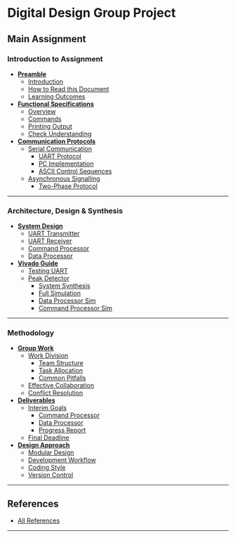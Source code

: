 # Digital Design Group Project 



## Main Assignment

### Introduction to Assignment
- **[Preamble](Document/A2_preamble.md)**
  - [Introduction](#intro)
  - [How to Read this Document](#howToRead)
  - [Learning Outcomes](#ILO)
- **[Functional Specifications](A2_specs.htm)**
  - [Overview](#overview)
  - [Commands](#commands)
  - [Printing Output](#print_output)
  - [Check Understanding](#check_understanding)
- **[Communication Protocols](A2_coms.htm)**
  - [Serial Communication](#serial_com)
    - [UART Protocol](#uart_overview)
    - [PC Implementation](#uart_PC)
    - [ASCII Control Sequences](#ASCII)
  - [Asynchronous Signalling](#async)
    - [Two-Phase Protocol](#twoPhase)

---

### Architecture, Design & Synthesis
- **[System Design](A2_design.htm)**
  - [UART Transmitter](#uart_tx)
  - [UART Receiver](#uart_rx)
  - [Command Processor](#cmd_&_dataProc)
  - [Data Processor](#dataProc_&_dataGen)
- **[Vivado Guide](A2_vivado.htm)**
  - [Testing UART](#test_uart)
  - [Peak Detector](#peak_detector)
    - [System Synthesis](#fullSys_synth)
    - [Full Simulation](#fullSys_sim)
    - [Data Processor Sim](#dataProc_sim)
    - [Command Processor Sim](#cmdProc_sim)

---

### Methodology
- **[Group Work](A2_group.htm)**
  - [Work Division](#work_division)
    - [Team Structure](#group_division)
    - [Task Allocation](#team_division)
    - [Common Pitfalls](#avoid_division)
  - [Effective Collaboration](#effective_group_work)
  - [Conflict Resolution](#team_difficulties)
- **[Deliverables](A2_deliverables.htm)**
  - [Interim Goals](#interim)
    - [Command Processor](#interim_cmd)
    - [Data Processor](#interim_data)
    - [Progress Report](#interim_report)
  - [Final Deadline](#final)
- **[Design Approach](A2_design_approach.htm)**
  - [Modular Design](#modularity)
  - [Development Workflow](#start)
  - [Coding Style](#codeStyle)
  - [Version Control](#vc)

---

## References
- [All References](A2_refs.htm)

---
